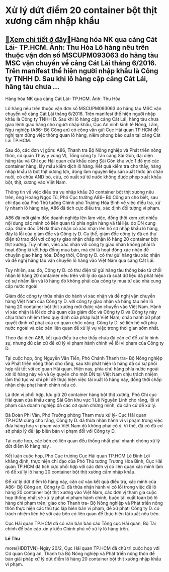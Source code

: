 Xử lý dứt điểm 20 container bột thịt xương cấm nhập khẩu
========================================================

[:gift:Xem chi tiết ở đây:gift:](https://hddtvn.com/xu-ly-dut-diem-20-container-bot-thit-xuong-cam-nhap-khau/)Hàng hóa NK qua cảng Cát Lái- TP.HCM. Ảnh: Thu Hòa Lô hàng nêu trên thuộc vận đơn số MSCUPM093063 do hãng tàu MSC vận chuyển về cảng Cát Lái tháng 6/2016. Trên manifest thể hiện người nhập khẩu là Công ty TNHH D. Sau khi lô hàng cập cảng Cát Lái, hãng tàu chưa …
----------------------------------------------------------------------------------------------------------------------------------------------------------------------------------------------------------------------------------------------------------------------







 






 Hàng hóa NK qua cảng Cát Lái- TP.HCM. Ảnh: Thu Hòa 


Lô hàng nêu trên thuộc vận đơn số MSCUPM093063 do hãng tàu MSC vận chuyển về cảng Cát Lái tháng 6/2016. Trên manifest thể hiện người nhập khẩu là Công ty TNHH D. Sau khi lô hàng cập cảng Cát Lái, hãng tàu chưa giao lệnh giao hàng cho người nhập khẩu, Cục An ninh kinh tế Nông, Lâm, Ngư nghiệp (A86- Bộ Công an) có công văn gửi Cục Hải quan TP.HCM đề nghị tạm dừng việc thông quan lô hàng, niêm phong bảo quản tại cảng Cát Lái TP.HCM. 


 Sau đó, các đơn vị gồm: A86, Thanh tra Bộ Nông nghiệp và Phát triển nông thôn, cơ quan Thúy y vùng VI, Tổng công ty Tân cảng Sài Gòn, đại diện hãng tàu và Chi cục Hải quan cửa khẩu cảng Sài Gòn khu vực 1 đã mở các container hàng, lấy mẫu kiểm dịch lô hàng. Kết quả kiểm tra cho thấy, hàng nhập khẩu là bột thịt xương lợn, dùng làm nguyên liệu sản xuất thức ăn chăn nuôi, có chứa AND bò, cừu, có xuất xứ từ nước không được phép xuất khẩu bột, thịt, xương vào Việt Nam. 


 Thông tin về việc điều tra vụ nhập khẩu 20 container bột thịt xương nêu trên, ông Hoàng Ngọc Tú, Phó Cục trưởng A86– Bộ Công an cho biết, sau chỉ đạo của Phó Thủ tướng Chính phủ Trương Hòa Bình về việc điều tra, xử lý nhanh lô hàng này, A86 đã tích cực điều tra, xác định đối tượng vi phạm. 


 A86 đã mời giám đốc doanh nghiệp lên làm việc, đồng thời xem xét nhiều nội dung xác minh có liên quan từ phía ngân hàng và tài liệu do DN cung cấp. Giám đốc DN đã thừa nhận có xác nhận lên hồ sơ nhập khẩu lô hàng, đây là lỗi của giám đốc và Công ty D. Cụ thể, giám đốc công ty đã có thư điện tử trao đổi với công ty giao nhận chấp nhận lô hàng 20 container bột thịt xương. Tuy nhiên, việc xác nhận với công ty giao nhận không phải là hoạt động kí kết hợp đồng mua bán, mà chỉ là hoạt động xác nhận để chuyển giao hàng hóa. Đồng thời, Công ty D. có thư gửi hãng tàu xác nhận và đề nghị hãng tàu vận chuyển lô hàng vào Việt Nam qua cảng Cát Lái. 


 Tuy nhiên, sau đó, Công ty D. có thư điện tử gửi hãng tàu thông báo từ chối nhận lô hàng 20 container nêu trên với lý do qua rà soát dữ liệu đã phát hiện có sự nhầm lẫn và lô hàng đó không phải của công ty mua từ các nhà cung cấp nước ngoài. 


 Giám đốc công ty thừa nhận do hành vi xác nhận và đề nghị vận chuyển hàng Việt Nam của Công ty D. với công ty giao nhận và hãng tàu nên lô hàng 20 container bột thịt xương mới được vận chuyển vào Việt Nam. Hành vi xác nhận là lỗi do chủ quan của giám đốc và Công ty D và Công ty này chịu trách nhiệm theo quy định của pháp luật Việt Nam; chấp hành xử phạt quyết định xử phạt của cơ quan chức năng. Công ty D. sẽ liên hệ với phía nước ngoài và các bên liên quan để xử lý vụ việc trong thời gian sớm nhất. 


 Theo đại diện A86, kết quả điều tra cho thấy chưa đủ căn cứ để xử lý hình sự, nhưng đủ căn cứ để xử lý vi phạm hành chính về lỗi vi phạm của Công ty D.


 Tại cuộc họp, ông Nguyễn Văn Tiến, Phó Chánh Thanh tra- Bộ Nông nghiệp và Phát triển nông thôn cho rằng, sau khi phát hiện lô hàng đã có sự phối hợp rất tốt với cơ quan Hải quan. Hiện nay, phía chủ hàng phía nước ngoài xin lô hàng này về và ủy quyền cho một DN tại Việt Nam chịu trách nhiệm làm thủ tục và chi phí để thực hiện việc tái xuất lô hàng này, đồng thời chấp nhận chịu phạt hành chính nếu có.


 Là đơn vị phối hợp, lưu giữ 20 container hàng bột thịt xương, Phó Chi cục Hải quan cửa khẩu cảng Sài Gòn khu vực 1 Lê Nguyên Linh cho rằng, lỗi vi phạm của doanh nghiệp đã các cơ quan chứng minh, đủ căn cứ để xử lý. 


 Bà Đoàn Phi Vân, Phó Trưởng phòng Tham mưu xử lý- Cục Hải quan TP.HCM cũng cho rằng, Công ty D. đã thừa nhận hành vi vi phạm trong việc đưa hàng hóa vi phạm vào Việt Nam dù không phải cố ý. Vì thế, đã có đủ cơ sở pháp lý để lập biên bản vi phạm đối với Công ty D.


 Tại cuộc họp, các bên có liên quan đều thống nhất phải nhanh chóng xử lý dứt điểm lô hàng này . 


 Kết luận cuộc họp, Phó Cục trưởng Cục Hải quan TP.HCM Lê Đình Lợi khẳng định, thực hiện chỉ đạo của Phó Thủ tướng Trương Hòa Bình, Cục Hải quan TP.HCM đã tích cực phối hợp với các đơn vị có liên quan xác minh làm rõ để xử lý lô hàng 20 container bột thịt xương cấm nhập khẩu. 


 Để xử lý dứt điểm lô hàng này, căn cứ vào kết quả điều tra, xác minh của A86- Bộ Công an, Công ty D. đã thừa nhận hành vi có lỗi trong việc để lô hàng 20 container bột thịt xương vào Việt Nam, các đơn vị tham gia cuộc họp thống nhất sẽ xử lý phạt vi phạm hành chính, buộc tái xuất toàn bộ lô hàng chi phạm trên; giao cho Thanh tra- Bộ Nông nghiệp và Phát triển nông thôn thực hiện các thủ tục lập biên bản vi phạm, để xử phạt; Công ty D. có trách nhiệm liên hệ với các bên có liên quan để thực hiện tái xuất nêu trên. 


 Cục Hải quan TP.HCM đã có văn bản báo cáo Tổng cục Hải quan, Bộ Tài chính để báo cáo xin ý kiến Chính phủ về xử lý lô hàng trên.






**Lê Thu**



more(HDDTVN)-Ngày 20/2, Cục Hải quan TP.HCM đã chủ trì cuộc họp với Cơ quan Công an, Thanh tra Bộ Nông nghiệp và Phát triển nông thôn để bàn giải pháp xử lý dứt điểm lô hàng 20 container bột thịt xương nhập khẩu vi phạm.

